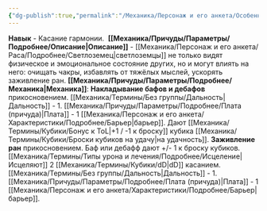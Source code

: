 ```yaml
---
{"dg-publish":true,"permalink":"/Механика/Персонаж и его анкета/Особенности расы/Касание гармонии/","noteIcon":"","created":"2025-07-12T09:55:48.551+03:00","updated":"2025-07-29T23:55:58.183+03:00"}
---
```


**Навык** - Касание гармонии. 
**[[Механика/Причуды/Параметры/Подробнее/Описание\|Описание]]** - [[Механика/Персонаж и его анкета/Раса/Подробнее/Светлоземец\|светлоземцы]] не только видят физическое и эмоциональное состояние других, но и могут влиять на него: очищать чакры, избавлять от тяжёлых мыслей, ускорять заживление ран.
**[[Механика/Причуды/Параметры/Подробнее/Механика\|Механика]]**:
**Накладывание бафов и дебафов** прикосновением. [[Механика/Термины/Без группы/Дальность\|Дальность]] - 1. [[Механика/Причуды/Параметры/Подробнее/Плата (причуда)\|Плата]] - 1 [[Механика/Персонаж и его анкета/Характеристики/Подробнее/Барьер\|барьер]]. Дают [[Механика/Термины/Кубики/Бонус к ToL\|+1 / -1 к броску]] кубика [[Механика/Термины/Кубики/Броски кубиков на удачу\|на удачность]].
**Заживление ран** прикосновением. Баф или дебафф дают +/- 1 к броску кубиков. [[Механика/Термины/Типы урона и лечения/Подробнее/Исцеление\|Исцеляют]] 2 [[Механика/Термины/Кубики/dD\|dD]] касанием. [[Механика/Термины/Без группы/Дальность\|Дальность]] - 1. [[Механика/Причуды/Параметры/Подробнее/Плата (причуда)\|Плата]] - 1 [[Механика/Персонаж и его анкета/Характеристики/Подробнее/Барьер\|барьер]].